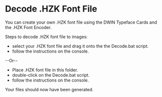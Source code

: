 # Decode .HZK Font File

You can create your own .HZK font file using the DWIN Typeface Cards and the .HZK Font Encoder.

Steps to decode .HZK font file to images:

- select your .HZK font file and drag it onto the the Decode.bat script.
- follow the instructions on the console.

--Or--

- Place .HZK font file in this folder.
- double-click on the Decode.bat script.
- follow the instructions on the console.

Your files should now have been generated.
